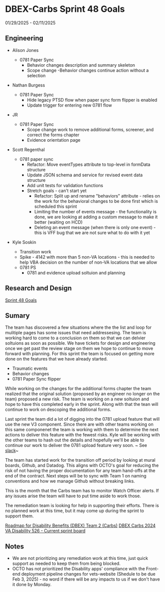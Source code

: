 # DBEX-Carbs Sprint 48 Goals	
01/29/2025 - 02/11/2025

## Engineering
  - Alison Jones
    - 0781 Paper Sync
      - Behavior changes description and summary skeleton
      - Scope change -Behavior changes continue action without a selection	
  
  - Nathan Burgess
    - 0781 Paper Sync 
      - Hide legacy PTSD flow when paper sync form flipper is enabled
      - Update trigger for entering new 0781 flow	
  
  - JR
    - 0781 Paper Sync
      - Scope change work to remove additional forms, screener, and correct the forms chapter
      - Evidence orientation page 
         
 - Scott Regenthal
    - 0781 paper sync
      -  Refactor: Move eventTypes attribute to top-level in formData structure
      -  Update JSON schema and service for revised event data structure
      -  Add unit tests for validation functions
      -  Stretch goals - can't start yet 
          - Refactor: Split up and rename "behaviors" attribute	- relies on the work for the behavioral changes to be done first which is scheduled this sprint
          - Limiting the number of events message - the functionality is done, we are looking at adding a custom message to make it better (waiting on HCD)
          - Deleting an event message (when there is only one event)	- this is VFF bug that we are not sure what to do with it yet

- Kyle Soskin
  - Transition work
  - Spike - 4142 with more than 5 non-VA locations - this is needed to help VBA decision on the number of non-VA locations that we allow
  - 0781 PS
    - 0781 and evidence upload soltuion and planning 

## Research and Design
[Sprint 48 Goals](https://dsva.slack.com/docs/T03FECE8V/F07N6EH4EUE?focus_section_id=temp:C:GJLc22dc09332794b5db34ecc6b0)

## Sumary
The team has discovered a few situations where the the list and loop for mulitiple pages has some issues that need addressesing. 
The team is working hard to come to a conclusion on them so that we can delvier soltuions as soon as possible. 
We have tickets for design and engineering once we get past the review stage on them we hope to continue to move forward with planning. 
For this sprint the team is focused on getting more done on the features that we have already started. 
  - Traumatic events
  - Behavior changes
  - 0781 Paper Sync flipper

While working on the changes for the additional forms chapter the team realized that the original solution (proposed by an engineer no longer on the team) proposed a new risk. The team is working on a new soltuion and hope to have this completed early in the sprint. 
Along with that the tean will continue to work on descoping the additional forms. 

Last sprint the team did a lot of digging into the 0781 upload feature that will use the new V3 component. Since there are with other teams working on this same componenet the team is working with them to determine the next actions to deliver this feature with the fewest risks. 
Kyle will be working with the other teams to hash out the details and hopefully we'll be able to continue our work to deliver the 0781 upload feature very soon. 
~ See [slack](https://dsva.slack.com/archives/C04KW0B46N5/p1738078571142969?thread_ts=1737665789.330649&cid=C04KW0B46N5)~ 

The team has started work for the transition off period by looking at mural boards, Github, and Datadog. This aligns with OCTO's goal for reducing the risk of not having the proper documentation for any team hand-offs at the end of the contract.
Next steps will be to sync with Team 1 on naming conventions and how we manage Github without breaking links. 

This is the month that the Carbs team has to monitor Watch Officer alerts. If any issues arise the team will have to put time aside to work those. 

The remediation team is looking for help in supporting their efforts. There is no planned work at this time, but it may come up during the sprint to support them. 

[Roadmap for Disability Benefits (DBEX) Team 2 (Carbs)](https://app.mural.co/t/departmentofveteransaffairs9999/m/departmentofveteransaffairs9999/1717458460532/5a74ece0ca694a9e6c85b3a1130a8c7b8dabf123?wid=0-1728398176278)
[DBEX Carbs 2024 VA Disability 526 - Current sprint board](https://github.com/orgs/department-of-veterans-affairs/projects/1263/views/9)

## Notes
- We are not prioritizing any remediation work at this time, just quick support as needed to keep them from being blocked. 
- OCTO has not prioritized the Disability apps' compliance with the Front-end deployment pipeline changes for vets-website (Shedule to be due Feb 3, 2025) - no word if there will be any impacts to us if we don't have it done by Monday. 
